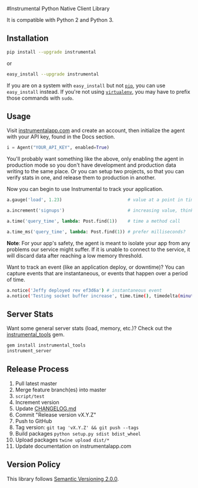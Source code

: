 #Instrumental Python Native Client Library

It is compatible with Python 2 and Python 3.


## Installation

```bash
pip install --upgrade instrumental
```

or

```bash
easy_install --upgrade instrumental
```

If you are on a system with `easy_install` but not [`pip`](http://www.pip-installer.org/en/latest/index.html), you can use `easy_install` instead. If you're not using [`virtualenv`](http://www.virtualenv.org/), you may have to prefix those commands with `sudo`.


## Usage

Visit [instrumentalapp.com](https://instrumentalapp.com) and create an account, then initialize the agent with your API key, found in the Docs section.

```python
i = Agent("YOUR_API_KEY", enabled=True)
```

You'll  probably want something like the above, only enabling the agent in production mode so you don't have development and production data writing to the same place. Or you can setup two projects, so that you can verify stats in one, and release them to production in another.

Now you can begin to use Instrumental to track your application.

```python
a.gauge('load', 1.23)                         # value at a point in time

a.increment('signups')                        # increasing value, think "events"

a.time('query_time', lambda: Post.find(1))    # time a method call

a.time_ms('query_time', lambda: Post.find(1)) # prefer milliseconds?
```

**Note**: For your app's safety, the agent is meant to isolate your app from any problems our service might suffer. If it is unable to connect to the service, it will discard data after reaching a low memory threshold.

Want to track an event (like an application deploy, or downtime)? You can capture events that are instantaneous, or events that happen over a period of time.

```sh
a.notice('Jeffy deployed rev ef3d6a') # instantaneous event
a.notice('Testing socket buffer increase', time.time(), timedelta(minutes=20)) # an event with a duration
```


## Server Stats

Want some general server stats (load, memory, etc.)? Check out the [instrumental_tools](https://github.com/expectedbehavior/instrumental_tools) gem.

```sh
gem install instrumental_tools
instrument_server
```

## Release Process

1. Pull latest master
2. Merge feature branch(es) into master
3. `script/test`
4. Increment version
5. Update [CHANGELOG.md](CHANGELOG.md)
6. Commit "Release version vX.Y.Z"
7. Push to GitHub
8. Tag version: `git tag 'vX.Y.Z' && git push --tags`
9. Build packages `python setup.py sdist bdist_wheel`
10. Upload packages `twine upload dist/*`
11. Update documentation on instrumentalapp.com


## Version Policy

This library follows [Semantic Versioning 2.0.0](http://semver.org).
